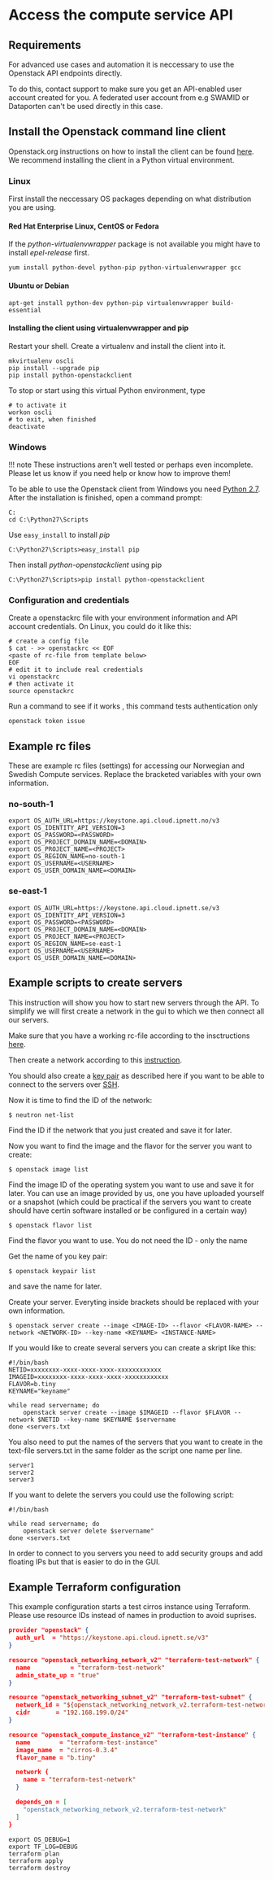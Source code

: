 # Access the compute service API

## Requirements

For advanced use cases and automation it is neccessary to use the
Openstack API endpoints directly.

To do this, contact support to make sure you get an API-enabled
user account created for you. A federated user account from e.g SWAMID
or Dataporten can't be used directly in this case.

## Install the Openstack command line client

Openstack.org instructions on how to install the client can be found
[here]. We recommend installing the client in a Python virtual environment.

[here]: https://docs.openstack.org/user-guide/common/cli-install-openstack-command-line-clients.html

### Linux

First install the neccessary OS packages depending on what distribution you are
using.

#### Red Hat Enterprise Linux, CentOS or Fedora

If the _python-virtualenvwrapper_ package is not available you might have to
install _epel-release_ first.

    yum install python-devel python-pip python-virtualenvwrapper gcc

#### Ubuntu or Debian

    apt-get install python-dev python-pip virtualenvwrapper build-essential

#### Installing the client using virtualenvwrapper and pip

Restart your shell. Create a virtualenv and install the client into it.

```shell
mkvirtualenv oscli
pip install --upgrade pip
pip install python-openstackclient
```

To stop or start using this virtual Python environment, type

```shell
# to activate it
workon oscli
# to exit, when finished
deactivate
```

### Windows

!!! note
    These instructions aren't well tested or perhaps even incomplete.
    Please let us know if you need help or know how to improve them!

To be able to use the Openstack client from Windows you need [Python 2.7].
After the installation is finished, open a command prompt:

```shell
C:
cd C:\Python27\Scripts
```

Use `easy_install` to install _pip_

```shell
C:\Python27\Scripts>easy_install pip
```

Then install _python-openstackclient_ using pip
```shell
C:\Python27\Scripts>pip install python-openstackclient
```

[Python 2.7]: https://www.python.org/downloads/

### Configuration and credentials

Create a openstackrc file with your environment information and API account
credentials. On Linux, you could do it like this:

```shell
# create a config file
$ cat - >> openstackrc << EOF
<paste of rc-file from template below>
EOF
# edit it to include real credentials
vi openstackrc
# then activate it
source openstackrc
```

Run a command to see if it works , this command tests authentication only

```shell
openstack token issue
```

## Example rc files

These are example rc files (settings) for accessing our Norwegian and
Swedish Compute services. Replace the bracketed variables with your own
information.

### no-south-1

```shell
export OS_AUTH_URL=https://keystone.api.cloud.ipnett.no/v3
export OS_IDENTITY_API_VERSION=3
export OS_PASSWORD=<PASSWORD>
export OS_PROJECT_DOMAIN_NAME=<DOMAIN>
export OS_PROJECT_NAME=<PROJECT>
export OS_REGION_NAME=no-south-1
export OS_USERNAME=<USERNAME>
export OS_USER_DOMAIN_NAME=<DOMAIN>
```

### se-east-1

```shell
export OS_AUTH_URL=https://keystone.api.cloud.ipnett.se/v3
export OS_IDENTITY_API_VERSION=3
export OS_PASSWORD=<PASSWORD>
export OS_PROJECT_DOMAIN_NAME=<DOMAIN>
export OS_PROJECT_NAME=<PROJECT>
export OS_REGION_NAME=se-east-1
export OS_USERNAME=<USERNAME>
export OS_USER_DOMAIN_NAME=<DOMAIN>
```

## Example scripts to create servers

This instruction will show you how to start new servers through the API. To simplify we will first create
a network in the gui to which we then connect all our servers. 

Make sure that you have a working rc-file according to the insctructions [here](https://docs.safespring.com/compute/api/).

Then create a network according to this [instruction](https://docs.safespring.com/compute/network/).

You should also create a [key pair](https://docs.safespring.com/compute/keypairs/) as described here if you want to be able to connect to the servers over [SSH](https://docs.safespring.com/compute/keypairs/).

Now it is time to find the ID of the network:

```shell
$ neutron net-list
```

Find the ID if the network that you just created and save it for later.

Now you want to find the image and the flavor for the server you want to create:

```shell
$ openstack image list
```
Find the image ID of the operating system you want to use and save it for later.
You can use an image provided by us, one you have uploaded yourself or a snapshot (which could be practical if
the servers you want to create should have certin software installed or be configured in a certain way)
```shell
$ openstack flavor list
```
Find the flavor you want to use. You do not need the ID - only the name

Get the name of you key pair:
```shell
$ openstack keypair list
```
and save the name for later.

Create your server. Everyting inside brackets should be replaced with your own information.
```shell
$ openstack server create --image <IMAGE-ID> --flavor <FLAVOR-NAME> --network <NETWORK-ID> --key-name <KEYNAME> <INSTANCE-NAME>
```

If you would like to create several servers you can create a skript like this:
```shell
#!/bin/bash
NETID=xxxxxxxx-xxxx-xxxx-xxxx-xxxxxxxxxxxx
IMAGEID=xxxxxxxx-xxxx-xxxx-xxxx-xxxxxxxxxxxx
FLAVOR=b.tiny
KEYNAME="keyname"

while read servername; do
    openstack server create --image $IMAGEID --flavor $FLAVOR --network $NETID --key-name $KEYNAME $servername
done <servers.txt
```

You also need to put the names of the servers that you want to create in the text-file servers.txt in the same folder as the script one name per line.

```shell
server1
server2
server3
```

If you want to delete the servers you could use the following script:

```shell
#!/bin/bash

while read servername; do
    openstack server delete $servername"
done <servers.txt
```

In order to connect to you servers you need to add security groups and add floating IPs but that is easier to do 
in the GUI.

## Example Terraform configuration

This example configuration starts a test cirros instance using Terraform.
Please use resource IDs instead of names in production to avoid suprises.

```json
provider "openstack" {
  auth_url  = "https://keystone.api.cloud.ipnett.se/v3"
}

resource "openstack_networking_network_v2" "terraform-test-network" {
  name           = "terraform-test-network"
  admin_state_up = "true"
}

resource "openstack_networking_subnet_v2" "terraform-test-subnet" {
  network_id = "${openstack_networking_network_v2.terraform-test-network.id}"
  cidr       = "192.168.199.0/24"
}

resource "openstack_compute_instance_v2" "terraform-test-instance" {
  name        = "terraform-test-instance"
  image_name  = "cirros-0.3.4"
  flavor_name = "b.tiny"

  network {
    name = "terraform-test-network"
  }

  depends_on = [
    "openstack_networking_network_v2.terraform-test-network"
  ]
}
```

```shell
export OS_DEBUG=1
export TF_LOG=DEBUG
terraform plan
terraform apply
terraform destroy
```

